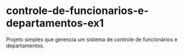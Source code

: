 # controle-de-funcionarios-e-departamentos-ex1
Projeto simples que gerencia um sistema de controle de funcionários e departamentos. 
